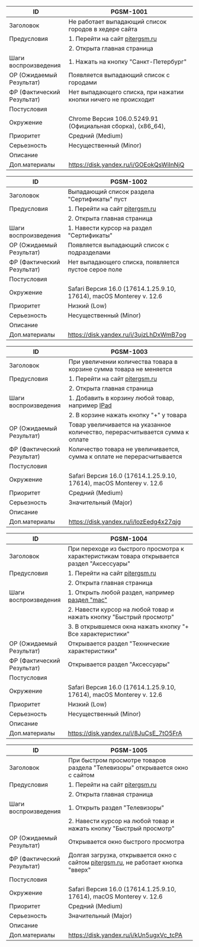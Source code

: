 |ID|PGSM-1001|
|---|---|
|Заголовок| Не работает выпадающий список городов в хедере сайта|
|Предусловия| 1. Перейти на сайт [pitergsm.ru](http://pitergsm.ru/) |
||2. Открыта главная страница|
|Шаги воспроизведения| 1. Нажать на кнопку "Санкт-Петербург"|
|ОР (Ожидаемый Результат)| Появляется выпадающий список с городами|
|ФР (Фактический Результат)|Нет выпадающего списка, при нажатии кнопки ничего не происходит|
|Постусловия||
|Окружение| Chrome Версия 106.0.5249.91 (Официальная сборка), (x86_64),  |macOS Monterey v. 12.6
|Приоритет| Средний (Medium)|
|Серьезность|Несущественный (Minor)|
|Описание||
|Доп.материалы|https://disk.yandex.ru/i/GOEokQsWiInNjQ |

|ID|PGSM-1002|
|---|---|
|Заголовок|Выпадающий список раздела "Сертификаты" пуст|
|Предусловия|1. Перейти на сайт [pitergsm.ru](http://pitergsm.ru/)  |
||2. Открыта главная страница|
|Шаги воспроизведения| 1. Навести курсор на раздел "Сертификаты"|
|ОР (Ожидаемый Результат)|Появляется выпадающий список с подразделами|
|ФР (Фактический Результат)| Нет выпадающего списка, появляется пустое серое поле|
|Постусловия||
|Окружение| Safari Версия 16.0 (17614.1.25.9.10, 17614), macOS Monterey v. 12.6|
|Приоритет|Низкий (Low)|
|Серьезность|Несущественный (Minor)|
|Описание||
|Доп.материалы| https://disk.yandex.ru/i/3ujzLhDxWmB7og|


|ID|PGSM-1003|
|---|---|
|Заголовок|При увеличении количества товара в корзине сумма товара не меняется|
|Предусловия|1. Перейти на сайт [pitergsm.ru](http://pitergsm.ru/)  |
||2. Открыта главная страница|
|Шаги воспроизведения|1. Добавить в корзину любой товар, например [IPad](https://pitergsm.ru/catalog/tablets-and-laptops/tablets/ipad/ipad/12211/) | 
||2. В корзине нажать кнопку "+" у товара|
|ОР (Ожидаемый Результат)|Товар увеличивается на указанное количество, перерасчитывается сумма к оплате|
|ФР (Фактический Результат)|Количество товара не увеличивается, сумма к оплате не перерасчитывается|
|Постусловия||
|Окружение|Safari Версия 16.0 (17614.1.25.9.10, 17614), macOS Monterey v. 12.6|
|Приоритет|Средний (Medium)|
|Серьезность|Значительный (Major)|
|Описание||
|Доп.материалы|https://disk.yandex.ru/i/lozEedg4x27qjg|

|ID|PGSM-1004|
|---|---|
|Заголовок|При переходе из быстрого просмотра к характеристикам товара открывается раздел "Аксессуары"|
|Предусловия|1. Перейти на сайт [pitergsm.ru](http://pitergsm.ru/)  |
||2. Открыта главная страница|
|Шаги воспроизведения|1. Открыть любой раздел, например [раздел "mac"](https://pitergsm.ru/catalog/tablets-and-laptops/mac/)  |
||2. Навести курсор на любой товар и нажать кнопку "Быстрый просмотр"  |
||3. В открывшемся окна нажать кнопку "+ Все характеристики"|
|ОР (Ожидаемый Результат)|Открывается раздел "Технические характеристики"|
|ФР (Фактический Результат)|Открывается раздел "Аксессуары"|
|Постусловия||
|Окружение| Safari Версия 16.0 (17614.1.25.9.10, 17614), macOS Monterey v. 12.6|
|Приоритет| Низкий (Low)|
|Серьезность|Несущественный (Minor)|
|Описание||
|Доп.материалы|https://disk.yandex.ru/i/8JuCsE_7tO5FrA|

|ID|PGSM-1005|
|---|---|
|Заголовок|При быстром просмотре товаров раздела "Телевизоры" открывается окно с сайтом|
|Предусловия| 1. Перейти на сайт [pitergsm.ru](http://pitergsm.ru/)  |
||2. Открыта главная страница|
|Шаги воспроизведения|1. Открыть раздел "Телевизоры" | 
||2. Навести курсор на любой товар и нажать кнопку "Быстрый просмотр"|
|ОР (Ожидаемый Результат)|Открывается окно быстрого просмотра|
|ФР (Фактический Результат)| Долгая загрузка, открывается окно с сайтом [pitergsm.ru](http://pitergsm.ru/), не работает кнопка "вверх"|
|Постусловия||
|Окружение| Safari Версия 16.0 (17614.1.25.9.10, 17614), macOS Monterey v. 12.6|
|Приоритет| Средний (Medium)|
|Серьезность| Значительный (Major)|
|Описание||
|Доп.материалы|https://disk.yandex.ru/i/kUn5ugxVc_tcPA|
